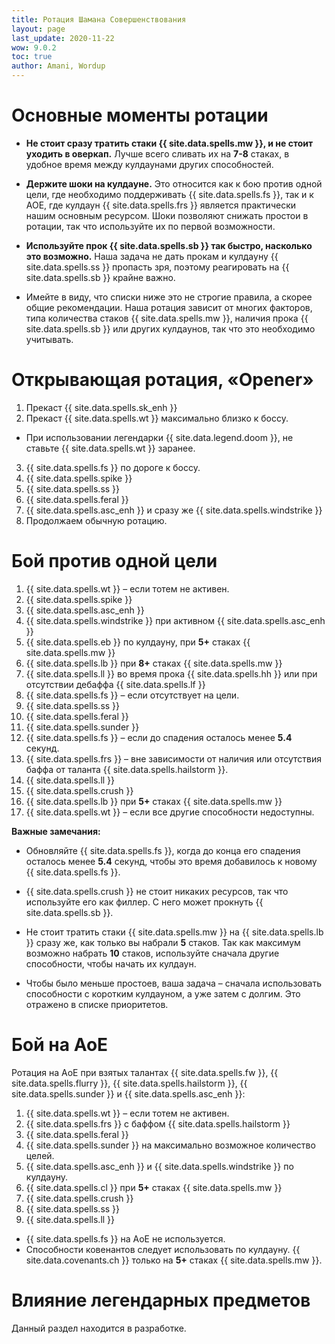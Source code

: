 ```yaml
---
title: Ротация Шамана Совершенствования
layout: page
last_update: 2020-11-22 
wow: 9.0.2
toc: true
author: Amani, Wordup
---
```


# Основные моменты ротации

* **Не стоит сразу тратить стаки {{ site.data.spells.mw }}, и не стоит уходить в оверкап.** Лучше всего сливать их на **7-8** стаках, в удобное время между кулдаунами других способностей.

* **Держите шоки на кулдауне.** Это относится как к бою против одной цели, где необходимо поддерживать {{ site.data.spells.fs }}, так и к АОЕ, где кулдаун {{ site.data.spells.frs }} является практически нашим основным ресурсом. Шоки позволяют снижать простои в ротации, так что используйте их по первой возможности.

* **Используйте прок {{ site.data.spells.sb }} так быстро, насколько это возможно.** Наша задача не дать прокам и кулдауну {{ site.data.spells.ss }} пропасть зря, поэтому реагировать на {{ site.data.spells.sb }} крайне важно.

* Имейте в виду, что списки ниже это не строгие правила, а скорее общие рекомендации. Наша ротация зависит от многих факторов, типа количества стаков {{ site.data.spells.mw }}, наличия прока {{ site.data.spells.sb }} или других кулдаунов, так что это необходимо учитывать.

# Открывающая ротация, «Opener»

1. Прекаст {{ site.data.spells.sk_enh }}
2. Прекаст {{ site.data.spells.wt }} максимально близко к боссу.
  * При использовании легендарки {{ site.data.legend.doom }}, не ставьте {{ site.data.spells.wt }} заранее.
3. {{ site.data.spells.fs }} по дороге к боссу.
4. {{ site.data.spells.spike }} 
5. {{ site.data.spells.ss }}
6. {{ site.data.spells.feral }}
7. {{ site.data.spells.asc_enh }} и сразу же {{ site.data.spells.windstrike }}
8. Продолжаем обычную ротацию.


# Бой против одной цели

1. {{ site.data.spells.wt }} – если тотем не активен.
2. {{ site.data.spells.spike }}
3. {{ site.data.spells.asc_enh }}
4. {{ site.data.spells.windstrike }} при активном {{ site.data.spells.asc_enh }}
5. {{ site.data.spells.eb }} по кулдауну, при **5+** стаках {{ site.data.spells.mw }}
6. {{ site.data.spells.lb }} при **8+** стаках {{ site.data.spells.mw }}
7. {{ site.data.spells.ll }} во время прока {{ site.data.spells.hh }} или при отсутствии дебаффа {{ site.data.spells.lf }}
8. {{ site.data.spells.fs }} – если отсутствует на цели. 
9. {{ site.data.spells.ss }}
10. {{ site.data.spells.feral }}
11. {{ site.data.spells.sunder }}
12. {{ site.data.spells.fs }} – если до спадения осталось менее **5.4** секунд.
13. {{ site.data.spells.frs }} – вне зависимости от наличия или отсутствия баффа от таланта {{ site.data.spells.hailstorm }}.
14. {{ site.data.spells.ll }}
15. {{ site.data.spells.crush }}
16. {{ site.data.spells.lb }} при **5+** стаках {{ site.data.spells.mw }}
17. {{ site.data.spells.wt }}  – если все другие способности недоступны.

**Важные замечания:**

* Обновляйте {{ site.data.spells.fs }}, когда до конца его спадения осталось менее **5.4** секунд, чтобы это время добавилось к новому {{ site.data.spells.fs }}.

* {{ site.data.spells.crush }} не стоит никаких ресурсов, так что используйте его как филлер. С него может прокнуть {{ site.data.spells.sb }}.

* Не стоит тратить стаки {{ site.data.spells.mw }} на {{ site.data.spells.lb }} сразу же, как только вы набрали **5** стаков. Так как максимум возможно набрать **10** стаков, используйте сначала другие способности, чтобы начать их кулдаун. 

* Чтобы было меньше простоев, ваша задача – сначала использовать способности с коротким кулдауном, а уже затем с долгим. Это отражено в списке приоритетов.

# Бой на АоЕ

Ротация на АоЕ при взятых талантах {{ site.data.spells.fw }}, {{ site.data.spells.flurry }}, {{ site.data.spells.hailstorm }}, {{ site.data.spells.sunder }} и {{ site.data.spells.asc_enh }}:

1. {{ site.data.spells.wt }} – если тотем не активен.
2. {{ site.data.spells.frs }} с баффом {{ site.data.spells.hailstorm }}
3. {{ site.data.spells.feral }}
4. {{ site.data.spells.sunder }} на максимально возможное количество целей.
5. {{ site.data.spells.asc_enh }} и {{ site.data.spells.windstrike }} по кулдауну.
6. {{ site.data.spells.cl }} при **5+** стаках {{ site.data.spells.mw }}
7. {{ site.data.spells.crush }}
8. {{ site.data.spells.ss }}
9. {{ site.data.spells.ll }}

* {{ site.data.spells.fs }} на АоЕ не используется.
* Способности ковенантов следует использовать по кулдауну. {{ site.data.covenants.ch }} только на **5+** стаках {{ site.data.spells.mw }}.


# Влияние легендарных предметов

Данный раздел находится в разработке.
